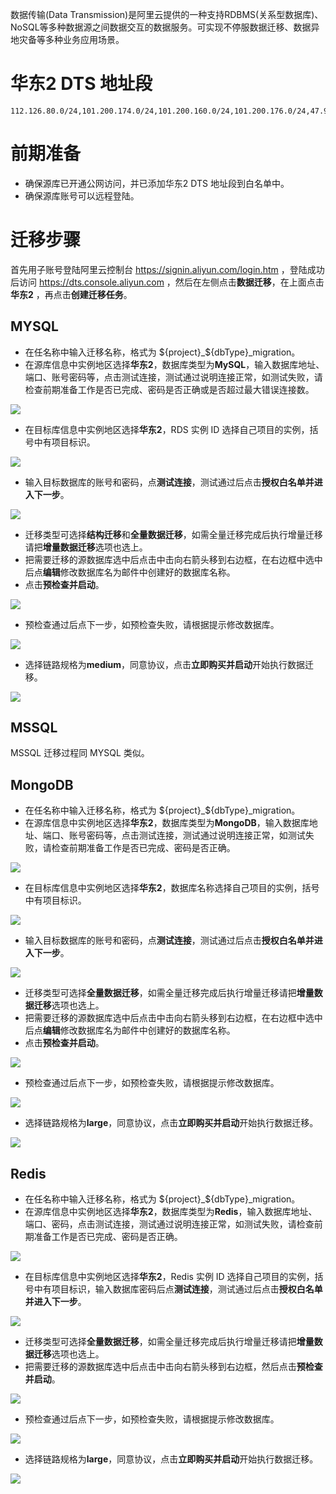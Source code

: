 数据传输(Data Transmission)是阿里云提供的一种支持RDBMS(关系型数据库)、NoSQL等多种数据源之间数据交互的数据服务。可实现不停服数据迁移、数据异地灾备等多种业务应用场景。

# 华东2 DTS 地址段

```
112.126.80.0/24,101.200.174.0/24,101.200.160.0/24,101.200.176.0/24,47.94.36.0/24,47.94.47.0/24,182.92.186.0/24,182.92.153.0/24,123.57.48.0/24,123.56.164.0/24,123.56.148.0/24,123.56.137.0/24,112.126.87.0/24,123.56.120.0/24,123.56.108.0/24,112.126.91.0/24,112.126.92.0/24,120.55.129.0/24,47.97.7.0/24,139.196.17.0/24,139.196.18.0/24,139.196.25.0/24,139.196.27.0/24,139.196.154.0/24,139.196.116.0/24,139.196.254.0/24,139.196.166.0/24,106.14.46.0/24,106.14.37.0/24,106.14.36.0/24
```

# 前期准备

- 确保源库已开通公网访问，并已添加华东2 DTS 地址段到白名单中。
- 确保源库账号可以远程登陆。

# 迁移步骤

首先用子账号登陆阿里云控制台 https://signin.aliyun.com/login.htm ，登陆成功后访问 https://dts.console.aliyun.com ，然后在左侧点击**数据迁移**，在上面点击**华东2** ，再点击**创建迁移任务**。

## MYSQL

- 在任名称中输入迁移名称，格式为 ${project}_${dbType}_migration。
- 在源库信息中实例地区选择**华东2**，数据库类型为**MySQL**，输入数据库地址、端口、账号密码等，点击测试连接，测试通过说明连接正常，如测试失败，请检查前期准备工作是否已完成、密码是否正确或是否超过最大错误连接数。

![](images/mysql1.png)

- 在目标库信息中实例地区选择**华东2**，RDS 实例 ID 选择自己项目的实例，括号中有项目标识。

![](images/mysql2.png)

- 输入目标数据库的账号和密码，点**测试连接**，测试通过后点击**授权白名单并进入下一步**。

![](images/mysql3.png)

- 迁移类型可选择**结构迁移**和**全量数据迁移**，如需全量迁移完成后执行增量迁移请把**增量数据迁移**选项也选上。
- 把需要迁移的源数据库选中后点击中击向右箭头移到右边框，在右边框中选中后点**编辑**修改数据库名为邮件中创建好的数据库名称。
- 点击**预检查并启动**。

![](images/mysql4.png)

- 预检查通过后点下一步，如预检查失败，请根据提示修改数据库。

![](images/mysql5.png)

- 选择链路规格为**medium**，同意协议，点击**立即购买并启动**开始执行数据迁移。

![](images/mysql6.png)

## MSSQL

MSSQL 迁移过程同 MYSQL 类似。

## MongoDB

- 在任名称中输入迁移名称，格式为 ${project}_${dbType}_migration。
- 在源库信息中实例地区选择**华东2**，数据库类型为**MongoDB**，输入数据库地址、端口、账号密码等，点击测试连接，测试通过说明连接正常，如测试失败，请检查前期准备工作是否已完成、密码是否正确。

![](images/mongodb1.png)

- 在目标库信息中实例地区选择**华东2**，数据库名称选择自己项目的实例，括号中有项目标识。

![](images/mongodb2.png)

- 输入目标数据库的账号和密码，点**测试连接**，测试通过后点击**授权白名单并进入下一步**。

![](images/mongodb3.png)

- 迁移类型可选择**全量数据迁移**，如需全量迁移完成后执行增量迁移请把**增量数据迁移**选项也选上。
- 把需要迁移的源数据库选中后点击中击向右箭头移到右边框，在右边框中选中后点**编辑**修改数据库名为邮件中创建好的数据库名称。
- 点击**预检查并启动**。

![](images/mongodb4.png)

- 预检查通过后点下一步，如预检查失败，请根据提示修改数据库。

![](images/mongodb5.png)

- 选择链路规格为**large**，同意协议，点击**立即购买并启动**开始执行数据迁移。

![](images/mongodb6.png)

## Redis

- 在任名称中输入迁移名称，格式为 ${project}_${dbType}_migration。
- 在源库信息中实例地区选择**华东2**，数据库类型为**Redis**，输入数据库地址、端口、密码，点击测试连接，测试通过说明连接正常，如测试失败，请检查前期准备工作是否已完成、密码是否正确。

![](images/redis1.png)

- 在目标库信息中实例地区选择**华东2**，Redis 实例 ID 选择自己项目的实例，括号中有项目标识，输入数据库密码后点**测试连接**，测试通过后点击**授权白名单并进入下一步**。

![](images/redis2.png)

- 迁移类型可选择**全量数据迁移**，如需全量迁移完成后执行增量迁移请把**增量数据迁移**选项也选上。
- 把需要迁移的源数据库选中后点击中击向右箭头移到右边框，然后点击**预检查并启动**。

![](images/redis3.png)

- 预检查通过后点下一步，如预检查失败，请根据提示修改数据库。

![](images/redis4.png)

- 选择链路规格为**large**，同意协议，点击**立即购买并启动**开始执行数据迁移。

![](images/mysql5.png)
